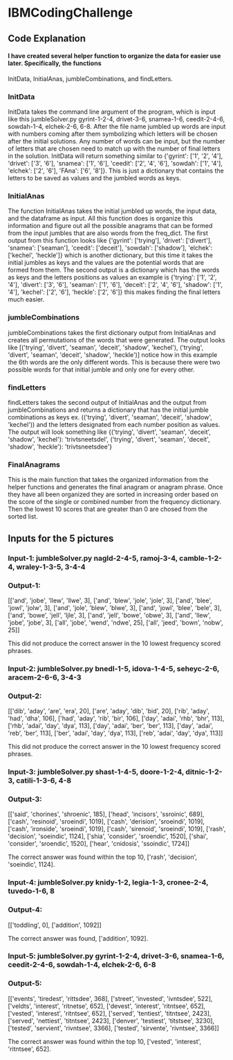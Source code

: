 # IBMCodingChallenge

## Code Explanation

#### I have created several helper function to organize the data for easier use later. Specifically, the functions
InitData, InitialAnas, jumbleCombinations, and findLetters. 

### InitData

InitData takes the command line argument of the program, which is input like this jumbleSolver.py gyrint-1-2-4,
drivet-3-6, snamea-1-6, ceedit-2-4-6, sowdah-1-4, elchek-2-6, 6-8. After the file name jumbled up words are input
with numbers coming after them symbolizing which letters will be chosen after the initial solutions. Any number
of words can be input, but the number of letters that are chosen need to match up with the number of final letters
in the solution. InitData will return something similar to {'gyrint': ['1', '2', '4'], 'drivet': ['3', '6'],
'snamea': ['1', '6'], 'ceedit': ['2', '4', '6'], 'sowdah': ['1', '4'], 'elchek': ['2', '6'], 'FAna': ['6', '8']}.
This is just a dictionary that contains the letters to be saved as values and the jumbled words as keys.


### InitialAnas

The function InitialAnas takes the initial jumbled up words, the input data, and the dataframe as input. All this
function does is organize this information and figure out all the possible anagrams that can be formed from the
input jumbles that are also words from the freq_dict. The first output from this function looks like
{'gyrint': ['trying'], 'drivet': ['divert'], 'snamea': ['seaman'], 'ceedit': ['deceit'],
'sowdah': ['shadow'], 'elchek': ['kechel', 'heckle']} which is another dictionary, but this time it takes the
initial jumbles as keys and the values are the potential words that are formed from them. The second output
is a dictionary which has the words as keys and the letters positions as values an example is
{'trying': ['1', '2', '4'], 'divert': ['3', '6'], 'seaman': ['1', '6'], 'deceit': ['2', '4', '6'],
'shadow': ['1', '4'], 'kechel': ['2', '6'], 'heckle': ['2', '6']} this makes finding the final letters much easier.

### jumbleCombinations

jumbleCombinations takes the first dictionary output from InitialAnas and creates all permutations of the words
that were generated. The output looks like [('trying', 'divert', 'seaman', 'deceit', 'shadow', 'kechel'),
('trying', 'divert', 'seaman', 'deceit', 'shadow', 'heckle')] notice how in this example the 6th words are the
only different words. This is because there were two possible words for that initial jumble and only one for
every other.

### findLetters

findLetters takes the second output of InitialAnas and the output from jumbleCombinations and returns a dictionary
that has the initial jumble combinations as keys ex. (('trying', 'divert', 'seaman', 'deceit', 'shadow', 'kechel'))
and the letters designated from each number position as values. The output will look something like
{('trying', 'divert', 'seaman', 'deceit', 'shadow', 'kechel'): 'trivtsneetsdel',
 ('trying', 'divert', 'seaman', 'deceit', 'shadow', 'heckle'): 'trivtsneetsdee'}

### FinalAnagrams

This is the main function that takes the organized information from the helper functions and generates the
final anagram or anagram phrase. Once they have all been organized they are sorted in increasing order based on
the score of the single or combined number from the frequency dictionary. Then the lowest 10 scores that are
greater than 0 are chosed from the sorted list.


## Inputs for the 5 pictures

### Input-1: jumbleSolver.py nagld-2-4-5, ramoj-3-4, camble-1-2-4, wraley-1-3-5, 3-4-4
 
### Output-1:
[['and', 'jobe', 'llew', 'llwe', 3], ['and', 'blew', 'jole', 'jole', 3], ['and', 'blee', 'jowl', 'jolw', 3],
 ['and', 'jole', 'blew', 'blwe', 3], ['and', 'jowl', 'blee', 'bele', 3], ['and', 'bowe', 'jell', 'ljle', 3],
 ['and', 'jell', 'bowe', 'obwe', 3], ['and', 'llew', 'jobe', 'jobe', 3], ['all', 'jobe', 'wend', 'ndwe', 25],
 ['all', 'jeed', 'bown', 'nobw', 25]]

This did not produce the correct answer in the 10 lowest frequency scored phrases.

### Input-2: jumbleSolver.py bnedl-1-5, idova-1-4-5, seheyc-2-6, aracem-2-6-6, 3-4-3

### Output-2:
[['dib', 'aday', 'are', 'era', 20], ['are', 'aday', 'dib', 'bid', 20], ['rib', 'aday', 'had', 'dha', 106],
 ['had', 'aday', 'rib', 'bir', 106], ['day', 'adai', 'rhb', 'bhr', 113], ['rhb', 'adai', 'day', 'dya', 113],
 ['day', 'adai', 'ber', 'ber', 113], ['day', 'adai', 'reb', 'ber', 113], ['ber', 'adai', 'day', 'dya', 113],
 ['reb', 'adai', 'day', 'dya', 113]]

This did not produce the correct answer in the 10 lowest frequency scored phrases.

### Input-3: jumbleSolver.py shast-1-4-5, doore-1-2-4, ditnic-1-2-3, catili-1-3-6, 4-8

### Output-3:
[['said', 'chorines', 'shroenic', 185], ['head', 'incisors', 'ssroinic', 689],
 ['cash', 'resinoid', 'sroeindi', 1019], ['cash', 'derision', 'sroeindi', 1019],
 ['cash', 'ironside', 'sroeindi', 1019], ['cash', 'sirenoid', 'sroeindi', 1019],
 ['rash', 'decision', 'soeindic', 1124], ['shia', 'consider', 'sroendic', 1520],
 ['shai', 'consider', 'sroendic', 1520], ['hear', 'cnidosis', 'ssoindic', 1724]]

The correct answer was found within the top 10, ['rash', 'decision', 'soeindic', 1124].

### Input-4: jumbleSolver.py knidy-1-2, legia-1-3, cronee-2-4, tuvedo-1-6, 8

### Output-4:
[['toddling', 0], ['addition', 1092]]

The correct answer was found, ['addition', 1092].

### Input-5: jumbleSolver.py gyrint-1-2-4, drivet-3-6, snamea-1-6, ceedit-2-4-6, sowdah-1-4, elchek-2-6, 6-8

### Output-5:

[['events', 'tiredest', 'rittsdee', 368], ['street', 'invested', 'ivntsdee', 522],
 ['veldts', 'interest', 'ritnetse', 652], ['devest', 'interest', 'ritntsee', 652],
 ['vested', 'interest', 'ritntsee', 652], ['served', 'tentiest', 'titntsee', 2423],
 ['served', 'nettiest', 'titntsee', 2423], ['denver', 'testiest', 'titstsee', 3230],
 ['tested', 'servient', 'rivntsee', 3366], ['tested', 'sirvente', 'rivntsee', 3366]]

The correct answer was found within the top 10, ['vested', 'interest', 'ritntsee', 652].